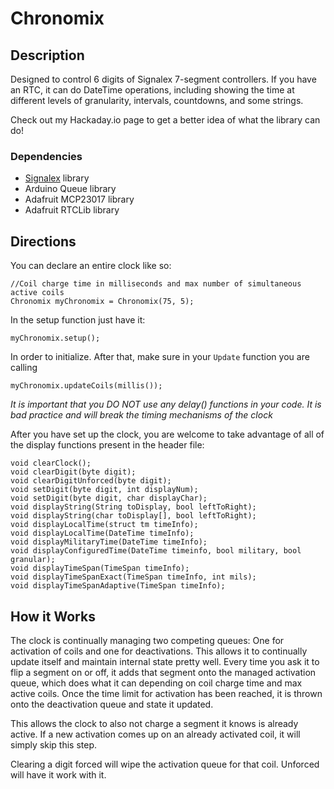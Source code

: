 # Chronomix

## Description

Designed to control 6 digits of Signalex 7-segment controllers. If you have an RTC, it can do DateTime operations, including showing the time at different levels of granularity, intervals, countdowns, and some strings.

Check out my Hackaday.io page to get a better idea of what the library can do!

### Dependencies
- [Signalex](https://github.com/krebera/Signalex) library
- Arduino Queue library
- Adafruit MCP23017 library
- Adafruit RTCLib library

## Directions

You can declare an entire clock like so:

```
//Coil charge time in milliseconds and max number of simultaneous active coils
Chronomix myChronomix = Chronomix(75, 5);
```

In the setup function just have it:

`myChronomix.setup();`

In order to initialize.
After that, make sure in your `Update` function you are calling 

```
myChronomix.updateCoils(millis());
```

*It is important that you DO NOT use any delay() functions in your code. It is bad practice and will break the timing mechanisms of the clock*

After you have set up the clock, you are welcome to take advantage of all of the display functions present in the header file:

```
void clearClock();
void clearDigit(byte digit);
void clearDigitUnforced(byte digit);
void setDigit(byte digit, int displayNum);
void setDigit(byte digit, char displayChar);
void displayString(String toDisplay, bool leftToRight);
void displayString(char toDisplay[], bool leftToRight);
void displayLocalTime(struct tm timeInfo);
void displayLocalTime(DateTime timeInfo);
void displayMilitaryTime(DateTime timeInfo);
void displayConfiguredTime(DateTime timeinfo, bool military, bool granular);
void displayTimeSpan(TimeSpan timeInfo);
void displayTimeSpanExact(TimeSpan timeInfo, int mils);
void displayTimeSpanAdaptive(TimeSpan timeInfo);
```

## How it Works

The clock is continually managing two competing queues: One for activation of coils and one for deactivations. This allows it to continually update itself and maintain internal state pretty well. Every time you ask it to flip a segment on or off, it adds that segment onto the managed activation queue, which does what it can depending on coil charge time and max active coils. Once the time limit for activation has been reached, it is thrown onto the deactivation queue and state it updated.

This allows the clock to also not charge a segment it knows is already active. If a new activation comes up on an already activated coil, it will simply skip this step.

Clearing a digit forced will wipe the activation queue for that coil. Unforced will have it work with it.
